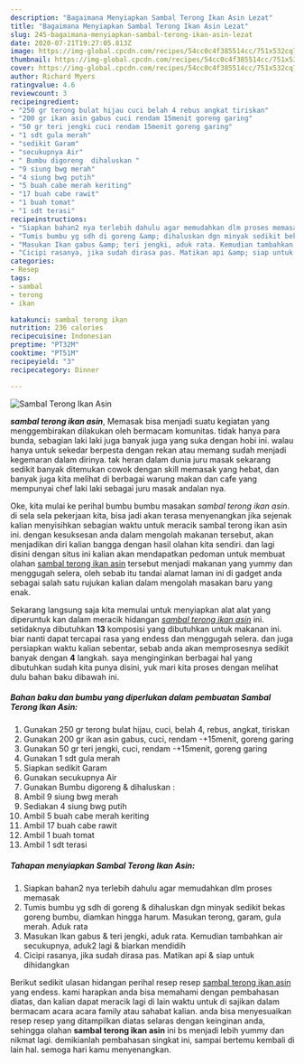```yaml
---
description: "Bagaimana Menyiapkan Sambal Terong Ikan Asin Lezat"
title: "Bagaimana Menyiapkan Sambal Terong Ikan Asin Lezat"
slug: 245-bagaimana-menyiapkan-sambal-terong-ikan-asin-lezat
date: 2020-07-21T19:27:05.813Z
image: https://img-global.cpcdn.com/recipes/54cc0c4f385514cc/751x532cq70/sambal-terong-ikan-asin-foto-resep-utama.jpg
thumbnail: https://img-global.cpcdn.com/recipes/54cc0c4f385514cc/751x532cq70/sambal-terong-ikan-asin-foto-resep-utama.jpg
cover: https://img-global.cpcdn.com/recipes/54cc0c4f385514cc/751x532cq70/sambal-terong-ikan-asin-foto-resep-utama.jpg
author: Richard Myers
ratingvalue: 4.6
reviewcount: 3
recipeingredient:
- "250 gr terong bulat hijau cuci belah 4 rebus angkat tiriskan"
- "200 gr ikan asin gabus cuci rendam 15menit goreng garing"
- "50 gr teri jengki cuci rendam 15menit goreng garing"
- "1 sdt gula merah"
- "sedikit Garam"
- "secukupnya Air"
- " Bumbu digoreng  dihaluskan "
- "9 siung bwg merah"
- "4 siung bwg putih"
- "5 buah cabe merah keriting"
- "17 buah cabe rawit"
- "1 buah tomat"
- "1 sdt terasi"
recipeinstructions:
- "Siapkan bahan2 nya terlebih dahulu agar memudahkan dlm proses memasak"
- "Tumis bumbu yg sdh di goreng &amp; dihaluskan dgn minyak sedikit bekas goreng bumbu, diamkan hingga harum. Masukan terong, garam, gula merah. Aduk rata"
- "Masukan Ikan gabus &amp; teri jengki, aduk rata. Kemudian tambahkan air secukupnya, aduk2 lagi &amp; biarkan mendidih"
- "Cicipi rasanya, jika sudah dirasa pas. Matikan api &amp; siap untuk dihidangkan"
categories:
- Resep
tags:
- sambal
- terong
- ikan

katakunci: sambal terong ikan 
nutrition: 236 calories
recipecuisine: Indonesian
preptime: "PT32M"
cooktime: "PT51M"
recipeyield: "3"
recipecategory: Dinner

---
```



![Sambal Terong Ikan Asin](https://img-global.cpcdn.com/recipes/54cc0c4f385514cc/751x532cq70/sambal-terong-ikan-asin-foto-resep-utama.jpg)

<b><i>sambal terong ikan asin</i></b>, Memasak bisa menjadi suatu kegiatan yang menggembirakan dilakukan oleh bermacam komunitas. tidak hanya para bunda, sebagian laki laki juga banyak juga yang suka dengan hobi ini. walau hanya untuk sekedar berpesta dengan rekan atau memang sudah menjadi kegemaran dalam dirinya. tak heran dalam dunia juru masak sekarang sedikit banyak ditemukan cowok dengan skill memasak yang hebat, dan banyak juga kita melihat di berbagai warung makan dan cafe yang mempunyai chef laki laki sebagai juru masak andalan nya.

Oke, kita mulai ke perihal bumbu bumbu masakan <i>sambal terong ikan asin</i>. di sela sela pekerjaan kita, bisa jadi akan terasa menyenangkan jika sejenak kalian menyisihkan sebagian waktu untuk meracik sambal terong ikan asin ini. dengan kesuksesan anda dalam mengolah makanan tersebut, akan menjadikan diri kalian bangga dengan hasil olahan kita sendiri. dan lagi disini dengan situs ini kalian akan mendapatkan pedoman untuk membuat olahan <u>sambal terong ikan asin</u> tersebut menjadi makanan yang yummy dan menggugah selera, oleh sebab itu tandai alamat laman ini di gadget anda sebagai salah satu rujukan kalian dalam mengolah masakan baru yang enak.




Sekarang langsung saja kita memulai untuk menyiapkan alat alat yang diperuntuk kan dalam meracik hidangan <u><i>sambal terong ikan asin</i></u> ini. setidaknya dibutuhkan <b>13</b> komposisi yang dibutuhkan untuk makanan ini. biar nanti dapat tercapai rasa yang endess dan menggugah selera. dan juga persiapkan waktu kalian sebentar, sebab anda akan memprosesnya sedikit banyak dengan <b>4</b> langkah. saya menginginkan berbagai hal yang dibutuhkan sudah kita punya disini, yuk mari kita proses dengan melihat dulu bahan baku dibawah ini.

<!--inarticleads1-->

##### Bahan baku dan bumbu yang diperlukan dalam pembuatan Sambal Terong Ikan Asin:

1. Gunakan 250 gr terong bulat hijau, cuci, belah 4, rebus, angkat, tiriskan
1. Gunakan 200 gr ikan asin gabus, cuci, rendam -+15menit, goreng garing
1. Gunakan 50 gr teri jengki, cuci, rendam -+15menit, goreng garing
1. Gunakan 1 sdt gula merah
1. Siapkan sedikit Garam
1. Gunakan secukupnya Air
1. Gunakan  Bumbu digoreng &amp; dihaluskan :
1. Ambil 9 siung bwg merah
1. Sediakan 4 siung bwg putih
1. Ambil 5 buah cabe merah keriting
1. Ambil 17 buah cabe rawit
1. Ambil 1 buah tomat
1. Ambil 1 sdt terasi




<!--inarticleads2-->

##### Tahapan menyiapkan Sambal Terong Ikan Asin:

1. Siapkan bahan2 nya terlebih dahulu agar memudahkan dlm proses memasak
1. Tumis bumbu yg sdh di goreng &amp; dihaluskan dgn minyak sedikit bekas goreng bumbu, diamkan hingga harum. Masukan terong, garam, gula merah. Aduk rata
1. Masukan Ikan gabus &amp; teri jengki, aduk rata. Kemudian tambahkan air secukupnya, aduk2 lagi &amp; biarkan mendidih
1. Cicipi rasanya, jika sudah dirasa pas. Matikan api &amp; siap untuk dihidangkan




Berikut sedikit ulasan hidangan perihal resep resep <u>sambal terong ikan asin</u> yang endess. kami harapkan anda bisa memahami dengan pembahasan diatas, dan kalian dapat meracik lagi di lain waktu untuk di sajikan dalam bermacam acara acara family atau sahabat kalian. anda bisa menyesuaikan resep resep yang ditampilkan diatas selaras dengan keinginan anda, sehingga olahan <b>sambal terong ikan asin</b> ini bs menjadi lebih yummy dan nikmat lagi. demikianlah pembahasan singkat ini, sampai bertemu kembali di lain hal. semoga hari kamu menyenangkan.
